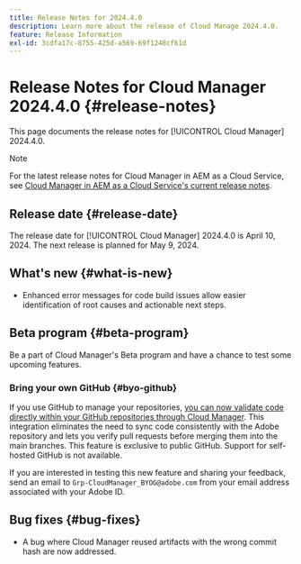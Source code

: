```yaml
---
title: Release Notes for 2024.4.0
description: Learn more about the release of Cloud Manage 2024.4.0.
feature: Release Information
exl-id: 3cdfa17c-8755-425d-a569-69f1248cf61d
---
```

# Release Notes for Cloud Manager 2024.4.0 {#release-notes}

This page documents the release notes for [!UICONTROL Cloud Manager] 2024.4.0.

>[!NOTE]
>
>For the latest release notes for Cloud Manager in AEM as a Cloud Service, see [Cloud Manager in AEM as a Cloud Service's current release notes](https://experienceleague.adobe.com/en/docs/experience-manager-cloud-service/content/release-notes/cloud-manager/current).

## Release date {#release-date}

The release date for [!UICONTROL Cloud Manager] 2024.4.0 is April 10, 2024. The next release is planned for May 9, 2024.

## What's new {#what-is-new}

* Enhanced error messages for code build issues allow easier identification of root causes and actionable next steps.

## Beta program {#beta-program}

Be a part of Cloud Manager's Beta program and have a chance to test some upcoming features.

### Bring your own GitHub {#byo-github}

If you use GitHub to manage your repositories, [you can now validate code directly within your GitHub repositories through Cloud Manager](/help/managing-code/private-repositories.md). This integration eliminates the need to sync code consistently with the Adobe repository and lets you verify pull requests before merging them into the main branches. This feature is exclusive to public GitHub. Support for self-hosted GitHub is not available.

If you are interested in testing this new feature and sharing your feedback, send an email to `Grp-CloudManager_BYOG@adobe.com` from your email address associated with your Adobe ID.

## Bug fixes {#bug-fixes}

* A bug where Cloud Manager reused artifacts with the wrong commit hash are now addressed.
